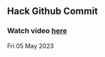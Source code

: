 
 ## Hack Github Commit 
 ### Watch video <a href="https://www.youtube.com">here</a> 
 Fri 05 May 2023 
